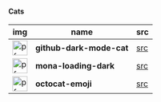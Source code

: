 #### Cats

|img|name|src|
|-|-|-|
|<a><img height="30" alt="pfp" src="https://raw.githubusercontent.com/quintenvandamme/quintenvandamme/main/badges/src/github-darkmode-cat/github-darkmode-cat-single.svg" /></a>|**github-dark-mode-cat**|[src](/)|
|<a><img height="30" alt="pfp" src="https://raw.githubusercontent.com/quintenvandamme/quintenvandamme/main/badges/src/mona-loading/mona-loading-dark.gif" /></a>|**mona-loading-dark**|[src](https://github.githubassets.com/images/mona-loading-dark.gif)|
|<a><img height="30" alt="pfp" src="https://user-images.githubusercontent.com/58103738/140402555-ed8f28b4-a0f2-4cbf-8c80-ebd8c6b54411.png" /></a>|**octocat-emoji**|[src](https://github.githubassets.com/images/icons/emoji/octocat.png)|
